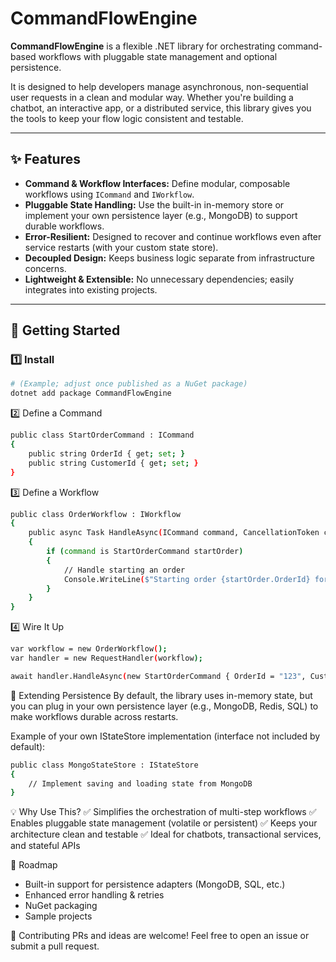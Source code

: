 # CommandFlowEngine

**CommandFlowEngine** is a flexible .NET library for orchestrating command-based workflows with pluggable state management and optional persistence.

It is designed to help developers manage asynchronous, non-sequential user requests in a clean and modular way. Whether you're building a chatbot, an interactive app, or a distributed service, this library gives you the tools to keep your flow logic consistent and testable.

---

## ✨ Features

- **Command & Workflow Interfaces:** Define modular, composable workflows using `ICommand` and `IWorkflow`.
- **Pluggable State Handling:** Use the built-in in-memory store or implement your own persistence layer (e.g., MongoDB) to support durable workflows.
- **Error-Resilient:** Designed to recover and continue workflows even after service restarts (with your custom state store).
- **Decoupled Design:** Keeps business logic separate from infrastructure concerns.
- **Lightweight & Extensible:** No unnecessary dependencies; easily integrates into existing projects.

---

## 🚀 Getting Started

### 1️⃣ Install

```bash
# (Example; adjust once published as a NuGet package)
dotnet add package CommandFlowEngine
```
2️⃣ Define a Command
```bash
public class StartOrderCommand : ICommand
{
    public string OrderId { get; set; }
    public string CustomerId { get; set; }
}
```

3️⃣ Define a Workflow
```bash
public class OrderWorkflow : IWorkflow
{
    public async Task HandleAsync(ICommand command, CancellationToken cancellationToken)
    {
        if (command is StartOrderCommand startOrder)
        {
            // Handle starting an order
            Console.WriteLine($"Starting order {startOrder.OrderId} for customer {startOrder.CustomerId}");
        }
    }
}
```

4️⃣ Wire It Up
```bash
var workflow = new OrderWorkflow();
var handler = new RequestHandler(workflow);

await handler.HandleAsync(new StartOrderCommand { OrderId = "123", CustomerId = "456" }, CancellationToken.None);
```

🧩 Extending Persistence
By default, the library uses in-memory state, but you can plug in your own persistence layer (e.g., MongoDB, Redis, SQL) to make workflows durable across restarts.

Example of your own IStateStore implementation (interface not included by default):

```bash
public class MongoStateStore : IStateStore
{
    // Implement saving and loading state from MongoDB
}
```

💡 Why Use This?
✅ Simplifies the orchestration of multi-step workflows
✅ Enables pluggable state management (volatile or persistent)
✅ Keeps your architecture clean and testable
✅ Ideal for chatbots, transactional services, and stateful APIs

🔧 Roadmap
- Built-in support for persistence adapters (MongoDB, SQL, etc.)
- Enhanced error handling & retries
- NuGet packaging
- Sample projects

 🤝 Contributing
PRs and ideas are welcome! Feel free to open an issue or submit a pull request.

